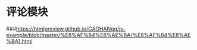 # 评论模块
###https://htmlpreview.github.io/GAOHANqq/js-example/blob/master/%E8%AF%84%E8%AE%BA/%E8%AF%84%E8%AE%BA1.html
